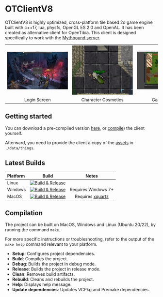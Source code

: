 # OTClientV8

OTClientV8 is highly optimized, cross-platform tile based 2d game engine built with c++17, lua, physfs, OpenGL ES 2.0 and OpenAL. It has been created as alternative client for OpenTibia. This client is designed specifically to work with the [Mythbound server](https://github.com/tibia-oce/server).

<div style="text-align: center;">
  <table>
    <tr>
      <td>
        <img src="https://github.com/tibia-oce/otclientv8/blob/master/docs/images/login-screen.png" width="200" alt="Login Screen" style="max-width:200px;">
      </td>
      <td>
        <img src="https://github.com/kokekanon/OTredemption-Picture-NODELETE/blob/main/Picture/Attached%20Effect/Creature/001_Bone.gif?raw=true" width="200" alt="Character Attachments" style="max-width:200px;">
        </td>
      <td>
        <img src="https://github.com/tibia-oce/otclientv8/blob/master/docs/images/client.png" width="200" alt="Game Interface" style="max-width:200px;">
      </td>
    </tr>
    <tr>
      <td>Login Screen</td>
      <td>Character Cosmetics</td>
      <td>Game Interface</td>
    </tr>
  </table>
</div>

## Getting started

You can download a pre-compiled version [here](https://github.com/tibia-oce/otclientv8/releases/latest), or [compile](https://github.com/tibia-oce/otclientv8/docs/compiling.readme)) the client yourself.

Afterward, you need to provide the client a copy of the [assets](https://github.com/tibia-oce/assets/tree/master/things/1098) in `./data/things`.

## Latest Builds

| Platform       | Build        | Notes        |
| :------------- | :----------: | :----------: |
| Linux        | [![Build & Release](https://github.com/tibia-oce/otclientv8/actions/workflows/build-ubuntu.yaml/badge.svg)](https://github.com/tibia-oce/otclientv8/actions/workflows/build-ubuntu.yaml) | |
| Windows        | [![Build & Release](https://github.com/tibia-oce/otclientv8/actions/workflows/build-windows.yaml/badge.svg)](https://github.com/tibia-oce/otclientv8/actions/workflows/build-windows.yaml) | Requires Windows 7+ |
| MacOS        | [![Build & Release](https://github.com/tibia-oce/otclientv8/actions/workflows/build-macos.yaml/badge.svg)](https://github.com/tibia-oce/otclientv8/actions/workflows/build-macos.yaml) | Requires [xquartz](https://www.xquartz.org/) |

## Compilation

The project can be built on MacOS, Windows and Linux (Ubuntu 20/22), by running the command `make`.

For more specific instructions or troubleshooting, refer to the output of the `make help` command relevant to your platform.
- **Setup**: Configures project dependencies.
- **Build**: Compiles the project.
- **Debug**: Builds the project in debug mode.
- **Release**: Builds the project in release mode.
- **Clean**: Removes build artifacts.
- **Rebuild**: Cleans and rebuilds the project.
- **Help**: Displays help message.
- **Update dependencies**: Updates VCPkg and Premake dependencies.
